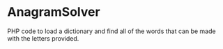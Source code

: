 # AnagramSolver
PHP code to load a dictionary and find all of the words that can be made with the letters provided.

